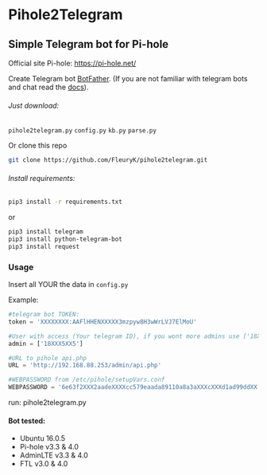 # Pihole2Telegram

## Simple Telegram bot for Pi-hole

Official site Pi-hole: https://pi-hole.net/

Create Telegram bot [BotFather](t.me/botfather). (If you are not familiar with telegram bots and chat read the [docs](https://core.telegram.org/bots)).

###### Just download:

`pihole2telegram.py`
 `config.py`
`kb.py`
`parse.py`

Or clone this repo
```bash
git clone https://github.com/FleuryK/pihole2telegram.git
```
###### Install requirements:

```bash
pip3 install -r requirements.txt
```
or
```bash
pip3 install telegram
pip3 install python-telegram-bot
pip3 install request
```


### Usage

Insert all YOUR the data in `config.py`

Example:

```python
#telegram bot TOKEN:
token = 'XXXXXXXX:AAFlHHENXXXXX3mzpyw8H3wWrLVJ7ElMoU'

#User with access (Your telegram ID), if you wont more admins use ['18XXX5XX5', '123456789'] etc.
admin = ['18XXX5XX5']

#URL to pihole api.php
URL = 'http://192.168.88.253/admin/api.php'

#WEBPASSWORD from /etc/pihole/setupVars.conf
WEBPASSWORD = '6e63f2XXX2aadeXXXXcc579eaada89110a8a3aXXXcXXXd1ad99ddXX'
```

run: pihole2telegram.py

#### Bot tested:
- Ubuntu 16.0.5
- Pi-hole v3.3 & 4.0
- AdminLTE v3.3 & 4.0
- FTL v3.0 & 4.0
